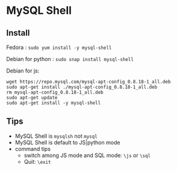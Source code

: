 # MySQL Shell

## Install

Fedora :  `sudo yum install -y mysql-shell` 

Debian for python : `sudo snap install mysql-shell`

Debian for js:

```
wget https://repo.mysql.com/mysql-apt-config_0.8.18-1_all.deb
sudo apt-get install ./mysql-apt-config_0.8.18-1_all.deb
rm mysql-apt-config_0.8.18-1_all.deb
sudo apt-get update
sudo apt-get install -y mysql-shell
```

## Tips
- MySQL Shell is `mysqlsh` not `mysql`
- MySQL Shell is default to JS|python mode
- command tips 
    - switch among JS mode and SQL mode: `\js` or `\sql`
    - Quit: `\exit`
